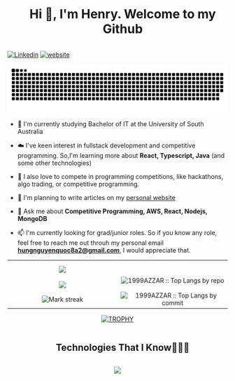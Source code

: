 
<!--horizontal divider(gradiant)-->

<!--h1 without bottom border-->
<div id="user-content-toc">
  <ul align="center">
    <summary><h1 style="display: inline-block">Hi 👋, I'm Henry. Welcome to my Github</h1></summary>
  </ul>
</div>

[![Linkedin](https://img.shields.io/badge/Linkedin-Henry%20Nguyen-blue?style=flat-square&logo=Linkedin&logoColor=white&link=https://www.linkedin.com/in/henry-nguyen0/)](https://www.linkedin.com/in/henry-nguyen0/)
[![website](https://img.shields.io/badge/Personal%20Website-tinyurl.com/henryng/-purple?style=flat-square&logo=Vercel)](https://my-portfolio-lyart-nine-24.vercel.app)


<!--- snake -->
<div align="center">
  <img  src="https://github.com/1999AZZAR/1999AZZAR/blob/main/resources/img/grid-snake.svg"
       alt="snake" /></a>
</div>


<!--Intro start-->
- 🏫 I'm currently studying Bachelor of IT at the University of South Australia

- ☁️ I've keen interest in fullstack development and competitive programming. So,I'm learning more about **React, Typescript, Java** (and some other technologies)

- 👑 I also love to compete in programming competitions, like hackathons, algo trading, or competitive programming.

- 📝 I'm planning to write articles on my [personal website](https://my-portfolio-lyart-nine-24.vercel.app)

- 💬 Ask me about **Competitive Programming, AWS, React, Nodejs, MongoDB**

- 📫 I'm currently looking for grad/junior roles. So if you know any role, feel free to reach me out throuh my personal email **hungnguyenquoc8a2@gmail.com**, I would appreciate that.
<!--Intro end-->



<!--- stats & Trophy (start) -->

<p align="center">
  <!--- stats (start) -->
<table align="center">
<tr border="none">
  <td width="50%" align="center">
    <img  align="center"  src="https://leetcard.jacoblin.cool/HenryNguyen101?theme=dark&font=ABeeZee&ext=heatmap" />
    <br></br>
    <img  align="center"  src="https://github-readme-stats.vercel.app/api?username=HenryNg101&theme=dark&show_icons=true&count_private=true" />
    <br></br>
    <img  title="🔥 Get streak stats for your profile at git.io/streak-stats" alt="Mark streak" src="https://github-readme-streak-stats.herokuapp.com/?user=HenryNg101&theme=dark&hide_border=false" /> 
  </td>
  
  <td width="50%" align="center">
    <br></br>
    <img align="center" src="https://github-profile-summary-cards.vercel.app/api/cards/repos-per-language?username=HenryNg101&theme=dark" alt="1999AZZAR :: Top Langs by repo" />
    <br></br>
    <img align="center" src="https://github-profile-summary-cards.vercel.app/api/cards/most-commit-language?username=HenryNg101&theme=dark" alt="1999AZZAR :: Top Langs by commit" />
  </td>
</tr>
</table>
<!--- stats (end) -->

<!--- trophy (start) -->
<div align=center>
  <a href="https://github.com/ryo-ma/github-profile-trophy" title="Go to Source">
    <img align="center" src="https://github-profile-trophy.vercel.app/?username=HenryNg101&theme=radical&row=1&column=7&margin-h=15&margin-w=5&no-bg=true" alt="TROPHY" />
    </a>
</div>
<!--- trophy (start) -->


</p>        
<!--- stats (end) -->


<!--h1 without bottom border-->
<div id="user-content-toc">
  <ul align="center">
    <summary><h2 style="display: inline-block">Technologies That I Know👨🏻‍💻</h2></summary>
  </ul>
</div>
<!--tech stack icons-->
<p align="center">
  <a href="https://skillicons.dev">
    <img src="https://skillicons.dev/icons?i=git,aws,bootstrap,c,cpp,css,discord,docker,dynamodb,express,github,html,java,js,kotlin,swift,linux,md,materialui,mongodb,mysql,nextjs,nodejs,py,react,tailwind,ts,vscode&perline=14" />
  </a>
</p>
